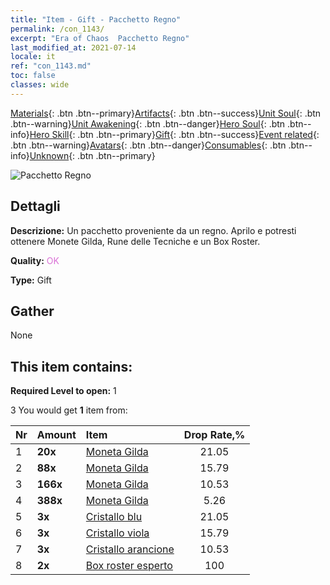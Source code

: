 ```yaml
---
title: "Item - Gift - Pacchetto Regno"
permalink: /con_1143/
excerpt: "Era of Chaos  Pacchetto Regno"
last_modified_at: 2021-07-14
locale: it
ref: "con_1143.md"
toc: false
classes: wide
---
```

 [Materials](/ItemsIT/){: .btn .btn--primary}[Artifacts](/ItemsIT/Artifacts/){: .btn .btn--success}[Unit Soul](/ItemsIT/UnitSoul/){: .btn .btn--warning}[Unit Awakening](/ItemsIT/UnitAwakening/){: .btn .btn--danger}[Hero Soul](/ItemsIT/HeroSoul/){: .btn .btn--info}[Hero Skill](/ItemsIT/HeroSkill/){: .btn .btn--primary}[Gift](/ItemsIT/Gift/){: .btn .btn--success}[Event related](/ItemsIT/Events/){: .btn .btn--warning}[Avatars](/ItemsIT/Avatars/){: .btn .btn--danger}[Consumables](/ItemsIT/Consumables/){: .btn .btn--info}[Unknown](/ItemsIT/Unknown/){: .btn .btn--primary}

 ![Pacchetto Regno](/images/t/i_907003.png)

## Dettagli
 **Descrizione:** Un pacchetto proveniente da un regno. Aprilo e potresti ottenere Monete Gilda, Rune delle Tecniche e un Box Roster.

 **Quality:** <span style="color: #DA70D6">OK</span>

 **Type:** Gift

## Gather

  None

## This item contains:

 **Required Level to open:** 1

 3 You would get **1** item  from:

  | Nr | Amount |     Item    | Drop Rate,% |
  |:---|:-------|:------------|:---------:|
  | 1 |  **20x** | [Moneta Gilda](/ItemsIT/con_896/) | 21.05 | 
  | 2 |  **88x** | [Moneta Gilda](/ItemsIT/con_896/) | 15.79 | 
  | 3 |  **166x** | [Moneta Gilda](/ItemsIT/con_896/) | 10.53 | 
  | 4 |  **388x** | [Moneta Gilda](/ItemsIT/con_896/) | 5.26 | 
  | 5 |  **3x** | [Cristallo blu](/ItemsIT/con_716/) | 21.05 | 
  | 6 |  **3x** | [Cristallo viola](/ItemsIT/con_720/) | 15.79 | 
  | 7 |  **3x** | [Cristallo arancione](/ItemsIT/con_730/) | 10.53 | 
  | 8 |  **2x** | [Box roster esperto](/ItemsIT/con_770/) | 100 | 
